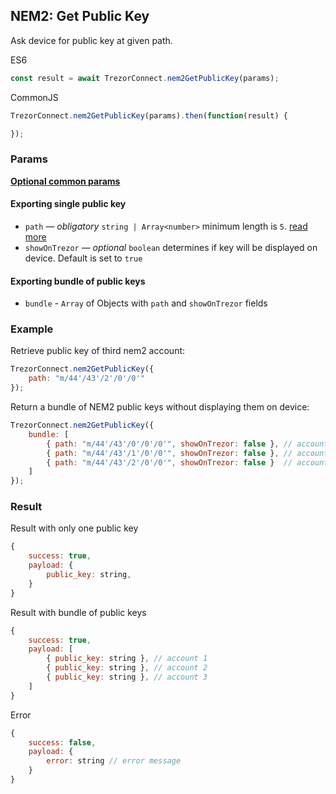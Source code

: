 ## NEM2: Get Public Key
Ask device for public key at given path.

ES6
```javascript
const result = await TrezorConnect.nem2GetPublicKey(params);
```

CommonJS
```javascript
TrezorConnect.nem2GetPublicKey(params).then(function(result) {

});
```

### Params
[****Optional common params****](commonParams.md)
#### Exporting single public key
* `path` — *obligatory* `string | Array<number>` minimum length is `5`. [read more](path.md)
* `showOnTrezor` — *optional* `boolean` determines if key will be displayed on device. Default is set to `true`

#### Exporting bundle of public keys
- `bundle` - `Array` of Objects with `path` and `showOnTrezor` fields

### Example
Retrieve public key of third nem2 account:
```javascript
TrezorConnect.nem2GetPublicKey({
    path: "m/44'/43'/2'/0'/0'"
});
```
Return a bundle of NEM2 public keys without displaying them on device:
```javascript
TrezorConnect.nem2GetPublicKey({
    bundle: [
        { path: "m/44'/43'/0'/0'/0'", showOnTrezor: false }, // account 1
        { path: "m/44'/43'/1'/0'/0'", showOnTrezor: false }, // account 2
        { path: "m/44'/43'/2'/0'/0'", showOnTrezor: false }  // account 3
    ]
});
```

### Result
Result with only one public key
```javascript
{
    success: true,
    payload: {
        public_key: string,
    }
}
```
Result with bundle of public keys
```javascript
{
    success: true,
    payload: [
        { public_key: string }, // account 1
        { public_key: string }, // account 2
        { public_key: string }, // account 3
    ]
}
```
Error
```javascript
{
    success: false,
    payload: {
        error: string // error message
    }
}
```
